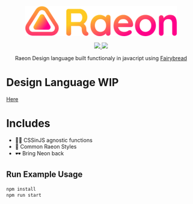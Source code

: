 <p align="center"><img src="logo.png" height="80px" ></img></p>
<p align="center">
  <a href="https://gitter.im/Raeon-dl/Lobby#">
  <img src="https://img.shields.io/badge/chat%20on-gitter-ff69b4.svg?style=flat-square" />
  </a>
  <!-- <a href="https://www.npmjs.com/package/Raeon">
    <img src="https://img.shields.io/npm/dm/Raeon.svg?style=flat-square" /> -->
  </a>
    <img src="https://img.shields.io/packagist/l/doctrine/orm.svg?style=flat-square" />
  </p>
 <p align="center">
Raeon Design language built functionaly in javacript using <a href="https://github.com/stagfoo/fairybread">Fairybread</a>
</p>

# Design Language WIP
[Here](https://www.figma.com/file/FpKGFJhA3XsT0GNMVzA0Ywww/Main)

# Includes
- 🤷‍♀️ CSSinJS agnostic functions
- 🍞 Common Raeon Styles
- 🕶️ Bring Neon back

## Run Example Usage
```
npm install
npm run start
```
